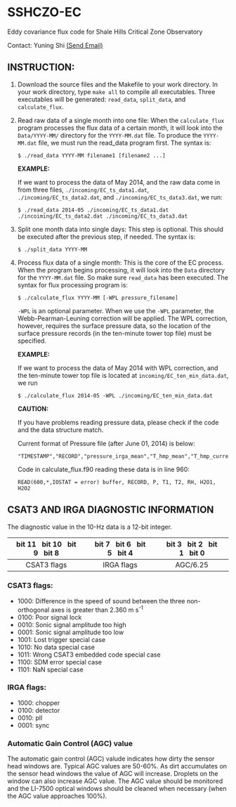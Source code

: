 SSHCZO-EC
=========

Eddy covariance flux code for Shale Hills Critical Zone Observatory

Contact: Yuning Shi [(Send Email)](mailto:yshi@psu.edu)


INSTRUCTION:
------------

1. Download the source files and the Makefile to your work directory. In your work directory, type `make all` to compile all executables. Three executables will be generated: `read_data`, `split_data`, and `calculate_flux`. 

1. Read raw data of a single month into one file:
   When the `calculate_flux` program processes the flux data of a certain month, it will look into the `Data/YYYY-MM/` directory for the `YYYY-MM.dat` file.
   To produce the `YYYY-MM.dat` file, we must run the read_data program first.
   The syntax is:

   ```shell
   $ ./read_data YYYY-MM filename1 [filename2 ...]
   ```

   **EXAMPLE:**

   If we want to process the data of May 2014, and the raw data come in from three files, `./incoming/EC_ts_data1.dat`, `./incoming/EC_ts_data2.dat`, and `./incoming/EC_ts_data3.dat`, we run:

   ```shell
   $ ./read_data 2014-05 ./incoming/EC_ts_data1.dat ./incoiming/EC_ts_data2.dat ./incoming/EC_ts_data3.dat
   ```

2. Split one month data into single days:
   This step is optional. This should be executed after the previous step, if needed.
   The syntax is:

   ```shell
   $ ./split_data YYYY-MM
   ```

3. Process flux data of a single month:
   This is the core of the EC process.
   When the program begins processing, it will look into the `Data` directory for the `YYYY-MM.dat` file.
   So make sure `read_data` has been executed. The syntax for flux processing program is:

   ```shell
   $ ./calculate_flux YYYY-MM [-WPL pressure_filename]
   ```

   `-WPL` is an optional parameter.
   When we use the `-WPL` parameter, the Webb-Pearman-Leuning correction will be applied.
   The WPL correction, however, requires the surface pressure data, so the location of the surface pressure records (in the ten-minute tower top file) must be specified.  

   **EXAMPLE:**

   If we want to process the data of May 2014 with WPL correction, and the ten-minute tower top file is located at `incoming/EC_ten_min_data.dat`, we run
   
   ```shell
   $ ./calculate_flux 2014-05 -WPL ./incoming/EC_ten_min_data.dat
   ```
   
   **CAUTION:**
   
   If you have problems reading pressure data, please check if the code and the data structure match.
   
   Current format of Pressure file (after June 01, 2014) is below:
   
   ```
   "TIMESTAMP","RECORD","pressure_irga_mean","T_hmp_mean","T_hmp_current","RH_hmp_current","h2o_irga_mean","h2o_hmp_mean"
   ```
   Code in calculate_flux.f90 reading these data is in line 960:
   
   ```Fortran
   READ(600,*,IOSTAT = error) buffer, RECORD, P, T1, T2, RH, H2O1, H2O2
   ```
   

CSAT3 AND IRGA DIAGNOSTIC INFORMATION
-------------------------------------

The diagnostic value in the 10-Hz data is a 12-bit integer.

bit 11&nbsp;&nbsp;&nbsp;bit 10&nbsp;&nbsp;&nbsp;bit 9&nbsp;&nbsp;&nbsp;bit 8|bit 7&nbsp;&nbsp;&nbsp;bit 6&nbsp;&nbsp;&nbsp;bit 5&nbsp;&nbsp;&nbsp;bit 4|bit 3&nbsp;&nbsp;&nbsp;bit 2&nbsp;&nbsp;&nbsp;bit 1&nbsp;&nbsp;&nbsp;bit 0
:--------------------------:|:------------------------:|:------------------------:
CSAT3 flags|IRGA flags|AGC/6.25


### CSAT3 flags:

* 1000: Difference in the speed of sound between the three non-orthogonal axes is greater than 2.360&nbsp;m&nbsp;s<sup>-1</sup>
* 0100: Poor signal lock
* 0010: Sonic signal amplitude too high
* 0001: Sonic signal amplitude too low
* 1001: Lost trigger special case
* 1010: No data special case
* 1011: Wrong CSAT3 embedded code special case
* 1100: SDM error special case
* 1101: NaN special case

### IRGA flags:

* 1000: chopper
* 0100: detector
* 0010: pll
* 0001: sync

### Automatic Gain Control (AGC) value
The automatic gain control (AGC) valude indicates how dirty the sensor head windows are.
Typical AGC values are 50-60%.
As dirt accumulates on the sensor head windows the value of AGC will increase.
Droplets on the window can also increase AGC value.
The AGC value should be monitored and the LI-7500 optical windows should be cleaned when necessary (when the AGC value approaches 100%).
